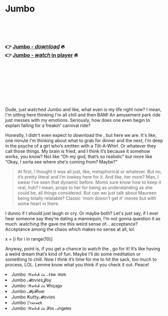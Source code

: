 <h1>Jumbo</h1>

<br><br><br>

<h3>👉 <a href="https://Richards-socalcorngar1989.github.io/bujdzmragz/">Jumbo - 𝘥𝘰𝘸𝘯𝘭𝘰𝘢𝘥</a> 🔥<br>
👉 <a href="https://Richards-socalcorngar1989.github.io/bujdzmragz/">Jumbo - 𝘸𝘢𝘵𝘤𝘩 in player</a> 🔥
</h3>



<br><br><br><br><br><br><br>


Dude, just 𝘸𝘢𝘵𝘤𝘩𝘦𝘥 Jumbo and like, what even is my life right now? I mean, I'm sitting here thinking I'm all chill and then BAM! An amusement park ride just messes with my emotions. Seriously, how does one even begin to explain falling for a freakin' carnival ride? 

Honestly, I didn't even expect to 𝘥𝘰𝘸𝘯𝘭𝘰𝘢𝘥 the  , but here we are. It's like, one minute I'm thinking about what to grab for dinner and the next, I'm deep in the psyche of a girl who’s smitten with a Tilt-A-Whirl. Or whatever they call those things. My brain is fried, and I think it’s because it somehow works, you know? Not like “Oh my god, that’s so realistic” but more like “Okay, I sorta see where she's coming from? Maybe?”

> At first, I thought it was all just, like, metaphorical or whatever. But no, it’s pretty literal and I’m lowkey here for it. And like, her mom? Man, I swear I’ve seen that dynamic before. Moms sure know how to keep it real, huh? I mean, props to her for being as understanding as she could be, all things considered. But can we just talk about Maureen being totally relatable? Classic 'mom doesn't get it' moves but with some heart in there.

I dunno if I should just laugh or cry. Or maybe both? Let's just say, if I ever hear someone say they’re dating a mannequin, I’m not gonna question it as much. 𝘸𝘢𝘵𝘤𝘩𝘪𝘯𝘨 the   gave me this weird sense of... acceptance? Acceptance among the chaos which makes no sense at all, lol.

x = [i for i in range(10)]

Anyway, point is, if you get a chance to 𝘸𝘢𝘵𝘤𝘩 the  , go for it! It’s like having a weird dream that’s kind of fun. Maybe I’ll do some meditation or something to chill. Now I think it’s time for me to hit the sack, too much to process, LOL. Lemme know what you think if you check it out. Peace!

<li>Jumbo 𝒲𝒶𝓉𝒸𝒽 𝒾𝓃 𝒩𝖾𝗐 𝒴𝗈𝗋𝗄</li>
<li>Jumbo 𝓜𝗈ν𝗂𝖾𝗌𝓙𝗈𝗒</li>
<li>Jumbo 𝒲𝒶𝓉𝒸𝒽 𝒾𝓃 𝓒𝗁𝗂ç𝖺𝗀𝗈</li>
<li>Jumbo 𝓜𝗒𝓕𝗅𝗂𝗑𝖾𝗋</li>
<li>Jumbo Ҝ𝗎𝗍𝗍𝗒𝓜𝗈ν𝗂𝖾𝗌</li>
<li>Jumbo 𝙿𝑒𝒶𝒸𝓸𝐜𝗄</li>
<li>Jumbo 𝒲𝒶𝓉𝒸𝒽 𝒾𝓃 𝓛𝗈𝗌 𝒜𝗇𝗀𝖾𝗅𝖾𝗌</li>
